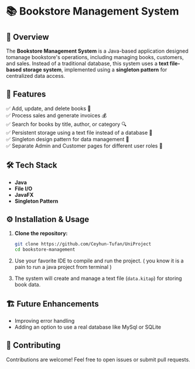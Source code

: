 # 📚 Bookstore Management System  

## 📖 Overview  
The **Bookstore Management System** is a Java-based application designed tomanage bookstore's operations, including managing books, customers, and sales. Instead of a traditional database, this system uses a **text file-based storage system**, implemented using a **singleton pattern** for centralized data access.  

## 🚀 Features  
✅ Add, update, and delete books 📖    
✅ Process sales and generate invoices 💰  
✅ Search for books by title, author, or category 🔍  
✅ Persistent storage using a text file instead of a database 📝  
✅ Singleton design pattern for data management 🔄  
✅ Separate Admin and Customer pages for different user roles 👥

## 🛠️ Tech Stack  
- **Java**  
- **File I/O**  
- **JavaFX** 
- **Singleton Pattern**  

## ⚙️ Installation & Usage  
1. **Clone the repository:**  
   ```bash
   git clone https://github.com/Ceyhun-Tufan/UniProject
   cd bookstore-management
   ```  

2. Use your favorite IDE to compile and run the project. ( you know it is a pain to run a java project from terminal )


3. The system will create and manage a text file (`data.kitap`) for storing book data.  


## 🏗️ Future Enhancements  
- Improving error handling 
- Adding an option to use a real database like MySql or SQLite

## 🤝 Contributing  
Contributions are welcome! Feel free to open issues or submit pull requests.  

